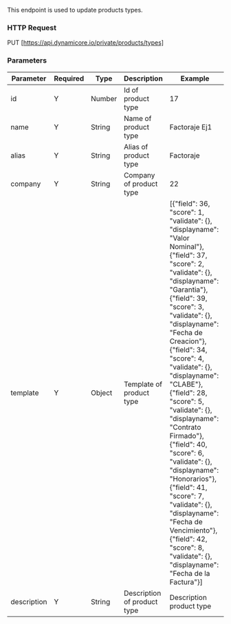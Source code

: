 This endpoint is used to update products types.
### HTTP Request

PUT [https://api.dynamicore.io/private/products/types]

### Parameters

| Parameter | Required | Type | Description | Example |
| --------- | --------- | --------- | --------- |--------- |
| id | Y | Number | Id of product type | 17 |
| name | Y | String | Name of product type | Factoraje Ej1 |
| alias | Y | String | Alias of product type | Factoraje |
| company | Y | String | Company of product type| 22 |
| template | Y | Object | Template of product type | [{"field": 36, "score": 1, "validate": {}, "displayname": "Valor Nominal"}, {"field": 37, "score": 2, "validate": {}, "displayname": "Garantia"}, {"field": 39, "score": 3, "validate": {}, "displayname": "Fecha de Creacion"}, {"field": 34, "score": 4, "validate": {}, "displayname": "CLABE"}, {"field": 28, "score": 5, "validate": {}, "displayname": "Contrato Firmado"}, {"field": 40, "score": 6, "validate": {}, "displayname": "Honorarios"}, {"field": 41, "score": 7, "validate": {}, "displayname": "Fecha de Vencimiento"}, {"field": 42, "score": 8, "validate": {}, "displayname": "Fecha de la Factura"}] |
| description | Y | String | Description of product type | Description product type |